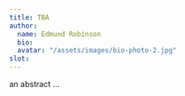 ```yaml
---
title: TBA 
author: 
  name: Edmund Robinson
  bio: 
  avatar: "/assets/images/bio-photo-2.jpg"
slot: 
---
```


an abstract ... 


